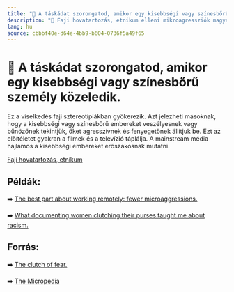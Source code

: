 ```yaml
---
title: "🚫 A táskádat szorongatod, amikor egy kisebbségi vagy színesbőrű személy közeledik."
description: "🚫 Faji hovatartozás, etnikum elleni mikroagressziók magyarázata, háttere, javaslatok."
lang: hu
source: cbbbf40e-d64e-4bb9-b604-0736f5a49f65
---
```


<div class="wiki-content agression-title">

# 🚫 A táskádat szorongatod, amikor egy kisebbségi vagy színesbőrű személy közeledik.

Ez a viselkedés faji sztereotípiákban gyökerezik. Azt jelezheti másoknak, hogy a kisebbségi vagy színesbőrű embereket veszélyesnek vagy bűnözőnek tekintjük, őket agresszívnek és fenyegetőnek állítjuk be. Ezt az előítéletet gyakran a filmek és a televízió táplálja. A mainstream média hajlamos a kisebbségi embereket erőszakosnak mutatni.



<div class="categories">

[Faji hovatartozás, etnikum](/#/entry?id=faji-hovatartozas-etnikum)

</div>


## Példák:

➡️ [The best part about working remotely: fewer microaggressions.](https://www.fastcompany.com/90516992/the-best-part-about-working-from-home-is-fewer-microaggressions)

➡️ [What documenting women clutching their purses taught me about racism.](https://vincedixonportfolio.com/2019/03/28/women-clutching-purse-black-men/)


## Forrás:

➡️ [The clutch of fear.](https://www.chicagoreader.com/chicago/the-clutch-of-fear/Content?oid=903053)

➡️ [The Micropedia](https://www.themicropedia.org/)


</div>